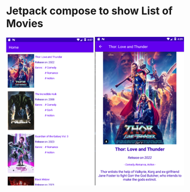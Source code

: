 # Jetpack compose to show List of Movies

<img src="https://raw.githubusercontent.com/mikkelofficial7/jetpack-compose-movie-list/main/Screenshot%202022-07-28%20160854.png?raw=true" height=400px> <img src="https://raw.githubusercontent.com/mikkelofficial7/jetpack-compose-movie-list/main/Screenshot%202022-07-28%20160918.png?raw=true" height=400px>
